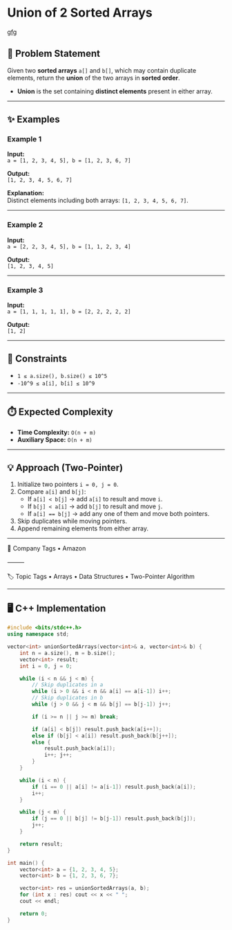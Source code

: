 # Union of 2 Sorted Arrays

[gfg](https://www.geeksforgeeks.org/problems/union-of-two-sorted-arrays-1587115621/1)

## 📌 Problem Statement
Given two **sorted arrays** `a[]` and `b[]`, which may contain duplicate elements, return the **union** of the two arrays in **sorted order**.  

- **Union** is the set containing **distinct elements** present in either array.

---

## ✨ Examples

### Example 1
**Input:**  
`a = [1, 2, 3, 4, 5], b = [1, 2, 3, 6, 7]`  

**Output:**  
`[1, 2, 3, 4, 5, 6, 7]`  

**Explanation:**  
Distinct elements including both arrays: `[1, 2, 3, 4, 5, 6, 7]`.

---

### Example 2
**Input:**  
`a = [2, 2, 3, 4, 5], b = [1, 1, 2, 3, 4]`  

**Output:**  
`[1, 2, 3, 4, 5]`  

---

### Example 3
**Input:**  
`a = [1, 1, 1, 1, 1], b = [2, 2, 2, 2, 2]`  

**Output:**  
`[1, 2]`  

---

## 🎯 Constraints
- `1 ≤ a.size(), b.size() ≤ 10^5`  
- `-10^9 ≤ a[i], b[i] ≤ 10^9`

---

## ⏱️ Expected Complexity
- **Time Complexity:** `O(n + m)`  
- **Auxiliary Space:** `O(n + m)`  

---

## 💡 Approach (Two-Pointer)
1. Initialize two pointers `i = 0, j = 0`.  
2. Compare `a[i]` and `b[j]`:  
   - If `a[i] < b[j]` → add `a[i]` to result and move `i`.  
   - If `b[j] < a[i]` → add `b[j]` to result and move `j`.  
   - If `a[i] == b[j]` → add any one of them and move both pointers.  
3. Skip duplicates while moving pointers.  
4. Append remaining elements from either array.  

---

🏢 Company Tags
	•	Amazon

⸻

🏷️ Topic Tags
	•	Arrays
	•	Data Structures
	•	Two-Pointer Algorithm

---

## 🖥️ C++ Implementation

```cpp
#include <bits/stdc++.h>
using namespace std;

vector<int> unionSortedArrays(vector<int>& a, vector<int>& b) {
    int n = a.size(), m = b.size();
    vector<int> result;
    int i = 0, j = 0;

    while (i < n && j < m) {
        // Skip duplicates in a
        while (i > 0 && i < n && a[i] == a[i-1]) i++;
        // Skip duplicates in b
        while (j > 0 && j < m && b[j] == b[j-1]) j++;

        if (i >= n || j >= m) break;

        if (a[i] < b[j]) result.push_back(a[i++]);
        else if (b[j] < a[i]) result.push_back(b[j++]);
        else {
            result.push_back(a[i]);
            i++; j++;
        }
    }

    while (i < n) {
        if (i == 0 || a[i] != a[i-1]) result.push_back(a[i]);
        i++;
    }

    while (j < m) {
        if (j == 0 || b[j] != b[j-1]) result.push_back(b[j]);
        j++;
    }

    return result;
}

int main() {
    vector<int> a = {1, 2, 3, 4, 5};
    vector<int> b = {1, 2, 3, 6, 7};

    vector<int> res = unionSortedArrays(a, b);
    for (int x : res) cout << x << " ";
    cout << endl;

    return 0;
}